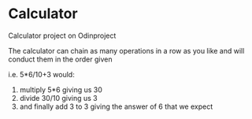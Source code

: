 Calculator
==========

Calculator project on Odinproject

The calculator can chain as many operations in a row as you like and will 
conduct them in the order given

i.e. 5*6/10+3 would:
1) multiply 5*6 giving us 30
2) divide 30/10 giving us 3
3) and finally add 3 to 3 giving the answer of 6 that we expect
